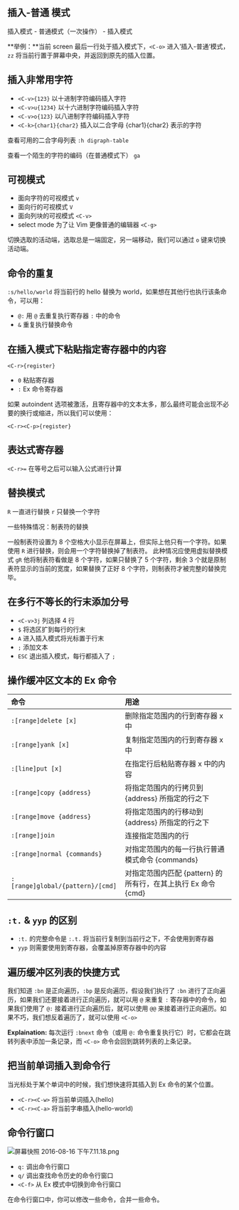 ## 插入-普通 模式

插入模式 - 普通模式（一次操作） - 插入模式

**举例：**当前 screen 最后一行处于插入模式下，`<C-o>` 进入’插入-普通‘模式，`zz` 将当前行置于屏幕中央，并返回到原先的插入位置。

## 插入非常用字符

- `<C-v>{123}` 以十进制字符编码插入字符
- `<C-v>u{1234}` 以十六进制字符编码插入字符
- `<C-v>o{123}` 以八进制字符编码插入字符
- `<C-k>{char1}{char2}` 插入以二合字母 {char1}{char2} 表示的字符

查看可用的二合字母列表 `:h digraph-table`

查看一个陌生的字符的编码（在普通模式下） `ga`

## 可视模式

- 面向字符的可视模式 `v`
- 面向行的可视模式 `V`
- 面向列块的可视模式 `<C-v>`
- select mode 为了让 Vim 更像普通的编辑器 `<C-g>`

切换选取的活动端，选取总是一端固定，另一端移动，我们可以通过 `o` 键来切换活动端。

## 命令的重复

`:s/hello/world` 将当前行的 hello 替换为 world，如果想在其他行也执行该条命令，可以用：

- `@:` 用 `@` 去重复执行寄存器 `:` 中的命令
- `&` 重复执行替换命令

## 在插入模式下粘贴指定寄存器中的内容

`<C-r>{register}` 

- `0` 粘贴寄存器
- `:` Ex 命令寄存器

如果 autoindent 选项被激活，且寄存器中的文本太多，那么最终可能会出现不必要的换行或缩进，所以我们可以使用：

`<C-r><C-p>{register}`

## 表达式寄存器

`<C-r>=` 在等号之后可以输入公式进行计算

## 替换模式

`R` 一直进行替换 `r` 只替换一个字符

一些特殊情况：制表符的替换

一般制表符设置为 8 个空格大小显示在屏幕上，但实际上他只有一个字符。如果使用 `R` 进行替换，则会用一个字符替换掉了制表符。
此种情况应使用虚拟替换模式 `gR` 他将制表符看做是 8 个字符，如果只替换了 5 个字符，剩余 3 个就是原制表符显示的当前的宽度，如果替换了正好 8 个字符，则制表符才被完整的替换完毕。

## 在多行不等长的行末添加分号

- `<C-v>3j` 列选择 4 行
- `$` 将选区扩到每行的行末
- `A` 进入插入模式将光标置于行末
- `;` 添加文本
- `ESC` 退出插入模式，每行都插入了 `;`

## 操作缓冲区文本的 Ex 命令

| 命令 | 用途 |
| :--- | :--- |
| `:[range]delete [x]` | 删除指定范围内的行到寄存器 x 中 |
| `:[range]yank [x]` | 复制指定范围内的行到寄存器 x 中 |
| `:[line]put [x]` | 在指定行后粘贴寄存器 x 中的内容 |
| `:[range]copy {address}` | 将指定范围内的行拷贝到 {address} 所指定的行之下 |
| `:[range]move {address}` | 将指定范围内的行移动到 {address} 所指定的行之下 |
| `:[range]join` | 连接指定范围内的行 |
| `:[range]normal {commands}` | 对指定范围内的每一行执行普通模式命令 {commands} |
| `:[range]global/{pattern}/[cmd]` | 对指定范围内匹配 {pattern} 的所有行，在其上执行 Ex 命令 {cmd} |

## `:t.` & `yyp` 的区别

- `:t.` 的完整命令是 `:.t.` 将当前行复制到当前行之下，不会使用到寄存器
- `yyp` 则需要使用到寄存器，会覆盖掉原寄存器中的内容

## 遍历缓冲区列表的快捷方式

我们知道 `:bn` 是正向遍历，`:bp` 是反向遍历，假设我们执行了 `:bn` 进行了正向遍历，如果我们还要接着进行正向遍历，就可以用 `@` 来重复 `:` 寄存器中的命令，如果我们使用了 `@:` 接着进行正向遍历后，就可以使用 `@@` 来接着进行正向遍历。如果不巧，我们想反着遍历了，就可以使用 `<C-o>`

__Explaination:__ 每次运行 `:bnext` 命令（或用 `@:` 命令重复执行它）时，它都会在跳转列表中添加一条记录，而 `<C-o>` 命令会回到跳转列表的上条记录。

## 把当前单词插入到命令行

当光标处于某个单词中的时候，我们想快速将其插入到 Ex 命令的某个位置。

- `<C-r><C-w>` 将当前单词插入(hello)
- `<C-r><C-a>` 将当前字串插入(hello-world)

## 命令行窗口

![屏幕快照 2016-08-16 下午7.11.18.png](https://ooo.0o0.ooo/2016/08/16/57b2f51f0c65b.png)

- `q:` 调出命令行窗口
- `q/` 调出查找命令历史的命令行窗口
- `<C-f>` 从 Ex 模式中切换到命令行窗口

在命令行窗口中，你可以修改一些命令，合并一些命令。

